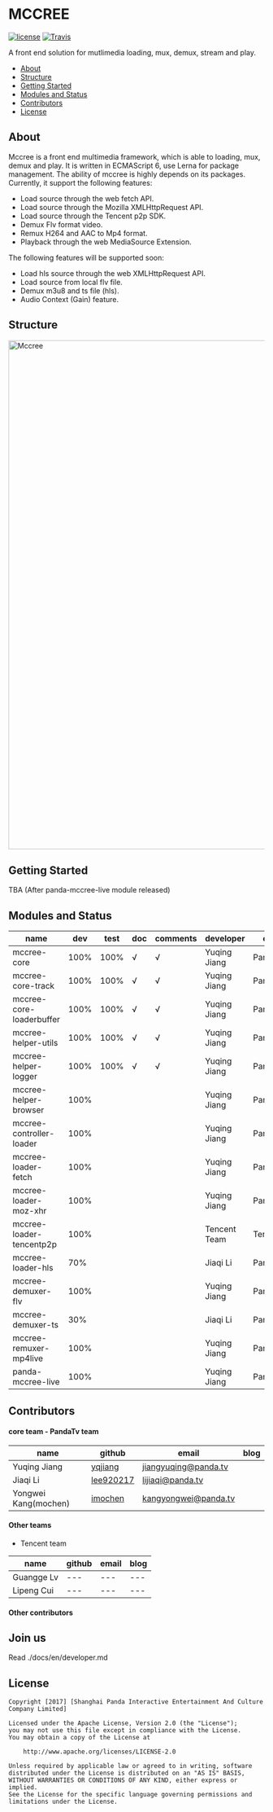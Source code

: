 # MCCREE
[![license](https://img.shields.io/github/license/xiongmaotv/open-mccree.svg)](https://github.com/xiongmaotv/open-mccree)
[![Travis](https://img.shields.io/travis/xiongmaotv/open-mccree.svg)](https://travis-ci.org/xiongmaotv/open-mccree)

A front end solution for mutlimedia loading, mux, demux, stream and play.

- [About](#about)
- [Structure](#structure)
- [Getting Started](#getting-started)
- [Modules and Status](#modules-and-status)
- [Contributors](#license)
- [License](#license)

## About

Mccree is a front end multimedia framework, which is able to loading, mux, demux and play. It is written in ECMAScript 6, use Lerna for package management. The ability of mccree is highly depends on its packages. Currently, it support the following features:
- Load source through the web fetch API.
- Load source through the Mozilla XMLHttpRequest API.
- Load source through the Tencent p2p SDK.
- Demux Flv format video.
- Remux H264 and AAC to Mp4 format.
- Playback through the web MediaSource Extension.

The following features will be supported soon:

- Load hls source through the web XMLHttpRequest API.
- Load source from local flv file.
- Demux m3u8 and ts file (hls).
- Audio Context (Gain) feature.


## Structure

<img alt="Mccree" src="https://i.ssl.pdim.gs/b819064a86027ec2487d74d8a0702807.png" width="1000">


## Getting Started
TBA (After panda-mccree-live module released)

## Modules and Status
|name|dev|test|doc|comments|developer|org|version|
|---|---|---|---|---|---|---|---|
|mccree-core|100%|100%|√|√|Yuqing Jiang|PandaTv|[![npm](https://img.shields.io/npm/v/mccree-core.svg)](https://www.npmjs.com/package/mccree-core)|
|mccree-core-track|100%|100%|√|√|Yuqing Jiang|PandaTv|[![npm](https://img.shields.io/npm/v/mccree-core-track.svg)](https://www.npmjs.com/package/mccree-core-track)|
|mccree-core-loaderbuffer|100%|100%|√|√|Yuqing Jiang|PandaTv|[![npm](https://img.shields.io/npm/v/mccree-core-loaderbuffer.svg)](https://www.npmjs.com/package/mccree-core-loaderbuffer)|
|mccree-helper-utils|100%|100%|√|√|Yuqing Jiang|PandaTv|[![npm (tag)](https://img.shields.io/npm/v/mccree-helper-utils.svg)](https://img.shields.io/npm/v/mccree-helper-utils)|
|mccree-helper-logger|100%|100%|√|√|Yuqing Jiang|PandaTv|[![npm](https://img.shields.io/npm/v/mccree-helper-logger.svg)](https://www.npmjs.com/package/mccree-helper-logger)|
|mccree-helper-browser|100%||||Yuqing Jiang|PandaTv|[![npm](https://img.shields.io/npm/v/mccree-helper-browser.svg)](https://www.npmjs.com/package/mccree-helper-browser)|
|mccree-controller-loader|100%||||Yuqing Jiang|PandaTv|[![npm](https://img.shields.io/npm/v/mccree-controller-loader.svg)](https://www.npmjs.com/package/mccree-controller-loader)|
|mccree-loader-fetch|100%||||Yuqing Jiang|PandaTv|[![npm](https://img.shields.io/npm/v/mccree-loader-fetch.svg)](https://www.npmjs.com/package/mccree-loader-fetch)|
|mccree-loader-moz-xhr|100%||||Yuqing Jiang|PandaTv|[![npm](https://img.shields.io/npm/v/mccree-loader-moz-xhr.svg)](https://www.npmjs.com/package/mccree-loader-moz-xhr)|
|mccree-loader-tencentp2p|100%||||Tencent Team|Tencent|[![npm](https://img.shields.io/npm/v/mccree-loader-tencentp2p.svg)](https://www.npmjs.com/package/mccree-loader-tencentp2p)|
|mccree-loader-hls|70%||||Jiaqi Li|PandaTv|---|
|mccree-demuxer-flv|100%||||Yuqing Jiang|PandaTv|[![npm](https://img.shields.io/npm/v/mccree-demuxer-flv.svg)](https://www.npmjs.com/package/mccree-demuxer-flv)|
|mccree-demuxer-ts|30%||||Jiaqi Li|PandaTv|---|
|mccree-remuxer-mp4live|100%||||Yuqing Jiang|PandaTv|[![npm](https://img.shields.io/npm/v/mccree-remuxer-mp4live.svg)](https://www.npmjs.com/package/mccree-remuxer-mp4live)|
|panda-mccree-live|100%||||Yuqing Jiang|PandaTv|[![npm](https://img.shields.io/npm/v/panda-mccree-live.svg)](https://www.npmjs.com/package/panda-mccree-live)|


## Contributors

#### core team - PandaTv team

|name|github|email|blog|
|---|---|---|---|
|Yuqing Jiang|[yqjiang](https://github.com/yqjiang)|jiangyuqing@panda.tv||
|Jiaqi Li|[lee920217](https://github.com/lee920217)|lijiaqi@panda.tv||
|Yongwei Kang(mochen)|[imochen](https://github.com/imochen)|kangyongwei@panda.tv||

#### Other teams

- Tencent team

|name|github|email|blog|
|---|---|---|---|
|Guangge Lv|---|---|---|
|Lipeng Cui|---|---|---|

#### Other contributors



## Join us
Read ./docs/en/developer.md

## License
    Copyright [2017] [Shanghai Panda Interactive Entertainment And Culture Company Limited]

    Licensed under the Apache License, Version 2.0 (the "License");
    you may not use this file except in compliance with the License.
    You may obtain a copy of the License at

        http://www.apache.org/licenses/LICENSE-2.0

    Unless required by applicable law or agreed to in writing, software
    distributed under the License is distributed on an "AS IS" BASIS,
    WITHOUT WARRANTIES OR CONDITIONS OF ANY KIND, either express or implied.
    See the License for the specific language governing permissions and
    limitations under the License.
